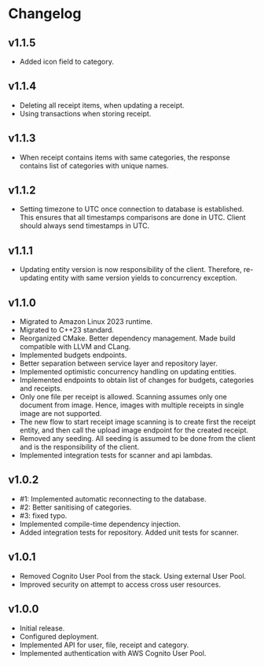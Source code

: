 # Changelog

## v1.1.5
- Added icon field to category.

## v1.1.4
- Deleting all receipt items, when updating a receipt.
- Using transactions when storing receipt.

## v1.1.3
- When receipt contains items with same categories, the response contains list of categories with unique names.

## v1.1.2
- Setting timezone to UTC once connection to database is established. This ensures that all timestamps comparisons are done in UTC. Client should always send timestamps in UTC.

## v1.1.1
- Updating entity version is now responsibility of the client. Therefore, re-updating entity with same version yields to concurrency exception. 

## v1.1.0
- Migrated to Amazon Linux 2023 runtime.
- Migrated to C++23 standard.
- Reorganized CMake. Better dependency management. Made build compatible with LLVM and CLang.
- Implemented budgets endpoints.
- Better separation between service layer and repository layer.
- Implemented optimistic concurrency handling on updating entities.
- Implemented endpoints to obtain list of changes for budgets, categories and receipts.
- Only one file per receipt is allowed. Scanning assumes only one document from image. Hence, images with multiple receipts in single image are not supported.
- The new flow to start receipt image scanning is to create first the receipt entity, and then call the upload image endpoint for the created receipt.
- Removed any seeding. All seeding is assumed to be done from the client and is the responsibility of the client.
- Implemented integration tests for scanner and api lambdas.

## v1.0.2
- #1: Implemented automatic reconnecting to the database.
- #2: Better sanitising of categories.
- #3: fixed typo.
- Implemented compile-time dependency injection.
- Added integration tests for repository. Added unit tests for scanner.

## v1.0.1
- Removed Cognito User Pool from the stack. Using external User Pool.
- Improved security on attempt to access cross user resources.

## v1.0.0
- Initial release.
- Configured deployment.
- Implemented API for user, file, receipt and category.
- Implemented authentication with AWS Cognito User Pool.